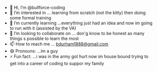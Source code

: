- 👋 Hi, I’m @bullforce-coding
- 👀 I’m interested in ... learning from scratch (not the kitty) then doing some formal training
- 🌱 I’m currently learning ...everything just had an idea and now im going to run with it (assisted by the VA)
- 💞️ I’m looking to collaborate on ... don'g know to be honest as many things s possible to learn the most
- 📫 How to reach me ... bdurham1888@gmail.com
- 😄 Pronouns: ...im a guy
- ⚡ Fun fact: ...i was in the army got hurt now im house bound trying to get into a career of coding to suppor my family 

<!---
bullforce-coding/bullforce-coding is a ✨ special ✨ repository because its `README.md` (this file) appears on your GitHub profile.
You can click the Preview link to take a look at your changes.
--->
